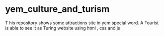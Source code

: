 # yem_culture_and_turism
T
his repository shows some attractions site in yem special word. A Tourist  is able to see it as Turing website using html , css and js 
